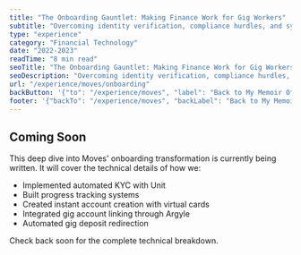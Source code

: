 ```yaml
---
title: "The Onboarding Gauntlet: Making Finance Work for Gig Workers"
subtitle: "Overcoming identity verification, compliance hurdles, and system integration challenges"
type: "experience"
category: "Financial Technology"
date: "2022-2023"
readTime: "8 min read"
seoTitle: "The Onboarding Gauntlet: Making Finance Work for Gig Workers - Liam Duncan"
seoDescription: "Overcoming identity verification, compliance hurdles, and system integration challenges to reduce signup time from weeks to same-day."
url: "/experience/moves/onboarding"
backButton: '{"to": "/experience/moves", "label": "Back to My Memoir Of Moves"}'
footer: '{"backTo": "/experience/moves", "backLabel": "Back to My Memoir Of Moves"}'
---
```


## Coming Soon

This deep dive into Moves' onboarding transformation is currently being written. It will cover the technical details of how we:

- Implemented automated KYC with Unit
- Built progress tracking systems
- Created instant account creation with virtual cards
- Integrated gig account linking through Argyle
- Automated gig deposit redirection

Check back soon for the complete technical breakdown.